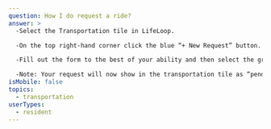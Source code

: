 ```yaml
---
question: How I do request a ride?
answer: >
  -Select the Transportation tile in LifeLoop.

  -On the top right-hand corner click the blue “+ New Request” button.

  -Fill out the form to the best of your ability and then select the green “Create New Request’ button.

  -Note: Your request will now show in the transportation tile as “pending” until your community approves or denies the request. All requests will remain in the list, including denied and cancelled requests. The status will show on the right hand side reading “Cancelled” or “Denied” to note that that trip will not be happening or “Approved” if it will be.
isMobile: false
topics:
  - transportation
userTypes:
  - resident
---
```

